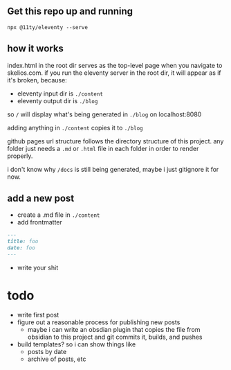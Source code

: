 
## Get this repo up and running
`npx @11ty/eleventy --serve`

## how it works
index.html in the root dir serves as the top-level page when you navigate to skelios.com. if you run the eleventy server in the root dir, it will appear as if it's broken, because:

- eleventy input dir is `./content`
- eleventy output dir is `./blog`

so `/` will display what's being generated in `./blog` on localhost:8080

adding anything in `./content` copies it to `./blog`

github pages url structure follows the directory structure of this project. any folder just needs a `.md` or `.html` file in each folder in order to render properly.

i don't know why `/docs` is still being generated, maybe i just gitignore it for now.

## add a new post
- create a .md file in `./content`
- add frontmatter

```md
---
title: foo
date: foo
---
```
- write your shit


# todo

- write first post
- figure out a reasonable process for publishing new posts
    - maybe i can write an obsdian plugin that copies the file from obsidian to this project and git commits it, builds, and pushes
- build templates? so i can show things like
    - posts by date
    - archive of posts, etc
